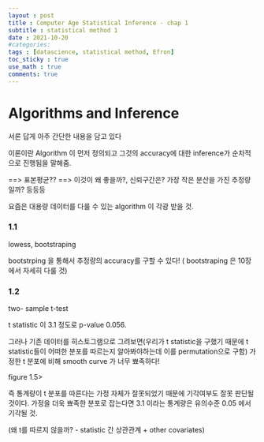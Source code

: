 ```yaml
---
layout : post
title : Computer Age Statistical Inference - chap 1
subtitle : statistical method 1
date : 2021-10-20
#categories:
tags : [datascience, statistical method, Efron]
toc_sticky : true
use_math : true
comments: true
---
```



# Algorithms and Inference

서론 답게 아주 간단한 내용을 담고 있다

이론이란 Algorithm 이 먼저 정의되고 그것의 accuracy에 대한 inference가 순차적으로 진행됨을 말해줌.

==> 표본평균?? ==> 이것이 왜 좋을까?, 신뢰구간은? 가장 작은 분산을 가진 추정량일까? 등등등 

요즘은 대용량 데이터를 다룰 수 있는 algorithm 이 각광 받을 것.


### 1.1
lowess, bootstraping

bootstrping 을 통해서 추정량의 accuracy를 구할 수 있다! ( bootstraping 은 10장에서 자세히 다룰 것)


### 1.2

two- sample t-test

t statistic 이 3.1 정도로 p-value 0.056.

그러나 기존 데이터를 히스토그램으로 그려보면(우리가 t statistic을 구했기 때문에 t statistic들이 어떠한 분포를 따르는지 알아봐야하는데 이를 permutation으로 구함) 가정한 t 분포에 비해 smooth curve 가 너무 뾰족하다!

figure 1.5>

즉 통계량이 t 분포를 따른다는 가정 자체가 잘못되었기 때문에 기각여부도 잘못 판단될 것이다. 가정을 더욱 뾰족한 분포로 잡는다면 3.1 이라는 통계량은 유의수준 0.05 에서 기각될 것.

(왜 t를 따르지 않을까? - statistic 간 상관관계 + other covariates)


